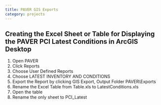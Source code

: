 ```yaml
---
title: PAVER GIS Exports
category: projects
---
```


## Creating the Excel Sheet or Table for Displaying the PAVER PCI Latest Conditions in  ArcGIS Desktop

1. Open PAVER
2. Click Reports
3. Choose User Defined Reports
4. Choose LATEST INVENTORY AND CONDITIONS
5. Export the Report by clicking GIS Export, Output Folder PAVER\Exports
6. Rename the Excel Table from Table.xls to LatestConditions.xls
7. Open the table
8. Rename the only sheet to PCI_Latest
